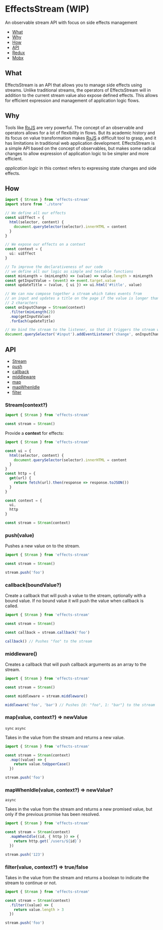# EffectsStream (WIP)
An observable stream API with focus on side effects management

- [What](#what)
- [Why](#why)
- [How](#how)
- [API](#api)
- [Redux](#redux)
- [Mobx](#mobx)

## What
EffectsStream is an API that allows you to manage side effects using streams. Unlike traditional streams, the operators of EffectsStream will in addition to the current stream value also expose defined effects. This allows for efficient expression and management of application logic flows.

## Why
Tools like [RxJS]() are very powerful. The concept of an observable and operators allows for a lot of flexibility in flows. But its academic history and its focus on value transformation makes [RxJS]() a difficult tool to grasp, and it has limitations in traditional web application development. EffectsStream is a simple API based on the concept of observables, but makes some radical changes to allow expression of application logic to be simpler and more efficient.

*application logic* in this context refers to expressing state changes and side effects.

## How

```ts
import { Stream } from 'effects-stream'
import store from './store'

// We define all our effects 
const uiEffect = {
  html(selector, content) {
    document.querySelector(selector).innerHTML = content
  }
}

// We expose our effects on a context
const context = {
  ui: uiEffect
}

// To improve the declarativeness of our code
// we define all our logic as simple and testable functions
const minLength = (minLength) => (value) => value.length > minLength
const getInputValue = (event) => event.target.value
const updateTitle = (value, { ui }) => ui.html('#title', value)

// We can now compose together a stream which takes events from
// an input and updates a title on the page if the value is longer than
// 2 characters
const onInputChange = Stream(context)
  .filter(minLength(2))
  .map(getInputValue)
  .forEach(updateTitle)

// We bind the stream to the listener, so that it triggers the stream with the event
document.querySelector('#input').addEventListener('change', onInputChange.bind())
```

## API

- [Stream](#stream)
- [push](#push)
- [callback](#callback)
- [middleware](#middleware)
- [map](#map)
- [mapWhenIdle](#mapwhenidle)
- [filter](#filter)

### Stream(context?)

```js
import { Stream } from 'effects-stream'

const stream = Stream()
```

Provide a **context** for effects:

```js
import { Stream } from 'effects-stream'

const ui = {
  html(selector, content) {
    document.querySelector(selector).innerHTML = content
  }
}
const http = {
  get(url) {
    return fetch(url).then(response => response.toJSON())
  }
}

const context = {
  ui,
  http
}

const stream = Stream(context)
```

### push(value)

Pushes a new value on to the stream.

```js
import { Stream } from 'effects-stream'

const stream = Stream()

stream.push('foo')
```

### callback(boundValue?)

Create a callback that will push a value to the stream, optionally with a bound value. If no bound value
it will push the value when callback is called.

```js
import { Stream } from 'effects-stream'

const stream = Stream()

const callback = stream.callback('foo')

callback() // Pushes "foo" to the stream
```

### middleware()

Creates a callback that will push callback arguments as an array to the stream.

```js
import { Stream } from 'effects-stream'

const stream = Stream()

const middleware = stream.middleware()

middleware('foo', 'bar') // Pushes {0: "foo", 1: "bar"} to the stream
```

### map(value, context?) => newValue

`sync` `async`

Takes in the value from the stream and returns a new value.

```js
import { Stream } from 'effects-stream'

const stream = Stream(context)
  .map((value) => {
    return value.toUpperCase()
  })

stream.push('foo')
```

### mapWhenIdle(value, context?) => newValue?

`async`

Takes in the value from the stream and returns a new promised value, but only if the previous promise has been resolved.

```js
import { Stream } from 'effects-stream'

const stream = Stream(context)
  .mapWhenIdle((id, { http }) => {
    return http.get(`/users/${id}`)
  })

stream.push('123')
```

### filter(value, context?) => true/false

Takes in the value from the stream and returns a boolean to indicate the stream to continue or not.

```js
import { Stream } from 'effects-stream'

const stream = Stream(context)
  .filter((value) => {
    return value.length > 3
  })

stream.push('foo')
```
